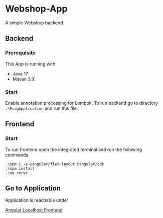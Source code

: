 # Webshop-App

A simple Webshop backend.

## Backend
### Prerequisite
This App is running with:
- Java 17
- Maven 3.X

### Start
Enable annotation processing for Lombok.
To run backend go to directory `.\EsegApplication` and run this file.

## Frontend
### Start
To run frontend open the integrated terminal and run the following commands.

```
.\npm i -s @angular/flex-layout @angular/cdk
.\npm install
.\ng serve

```

## Go to Application

Application is reachable under

[Angular Localhost Frontend](http://localhost:4200)

